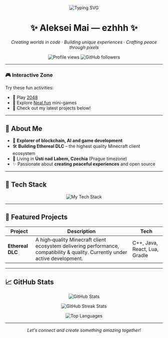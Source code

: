 <p align="center">
  <img src="https://readme-typing-svg.herokuapp.com?font=Fira+Code&duration=3000&pause=700&color=FCA8E2&vCenter=true&center=true&width=1000&lines=Crypto+Analyst;Game+Developer;Creating+peaceful+experiences;Building+unique+worlds" alt="Typing SVG" />
</p>

<h1 align="center">✨ Aleksei Mai — ezhhh ✨</h1>

<p align="center">
  <em>Creating worlds in code &middot; Building unique experiences &middot; Crafting peace through pixels</em>
</p>

<p align="center">
  <img src="https://komarev.com/ghpvc/?username=ezhhh&style=flat-square&color=FCA8E2" alt="Profile views" />
  <img src="https://img.shields.io/github/followers/ezhhh?label=Followers&style=flat-square&color=DEB6E3" alt="GitHub followers" />
</p>

---

### 🎮 Interactive Zone

Try these fun activities:
- 🎲 Play [2048](https://play2048.co/)
- 🌟 Explore [Neal.fun](https://neal.fun/) mini-games
- 🎯 Check out my latest projects below!

---

## 🌟 About Me

- 🧠 **Explorer of blockchain, AI and game development**
- 🛠️ **Building Ethereal DLC** – the highest quality Minecraft client ecosystem
- 📍 Living in **Ústí nad Labem, Czechia** (Prague timezone)
- ✨ Passionate about **creating peaceful experiences** and open source

---

## 🔧 Tech Stack

<p align="center">
  <img src="https://skillicons.dev/icons?i=java,python,lua,cpp,js,ts,react,nodejs,mysql,mongodb&perline=6" alt="My Tech Stack" />
</p>

---

## 🚀 Featured Projects

| Project | Description | Tech |
| --- | --- | --- |
| **Ethereal DLC** | A high‑quality Minecraft client ecosystem delivering performance, compatibility & quality. Currently under active development. | C++, Java, React, Lua, Gradle |

---

## 📈 GitHub Stats

<p align="center">
  <img src="https://github-readme-stats.vercel.app/api?username=ezhhh&show_icons=true&hide_border=true&title_color=FCA8E2&text_color=DFACEF&icon_color=F8B3E9&bg_color=0F172A00" alt="GitHub Stats" />
</p>

<p align="center">
  <img src="https://github-readme-streak-stats.herokuapp.com?user=ezhhh&hide_border=true&date_format=M%20j%5B%2C%20Y%5D&mode=weekly&currStreakLabel=FCA8E2&currStreakNum=FCA8E2&sideLabels=DFACEF&sideNums=DFACEF&ring=F8B3E9&fire=F8B3E9&background=0F172A00" alt="GitHub Streak Stats" />
</p>

<p align="center">
  <img src="https://github-readme-stats.vercel.app/api/top-langs/?username=ezhhh&layout=compact&hide_border=true&title_color=FCA8E2&text_color=DFACEF&bg_color=0F172A00" alt="Top Languages" />
</p>

---

<p align="center">
  <i>Let's connect and create something amazing together!</i>
</p>
